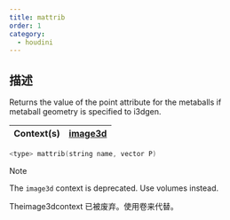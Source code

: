 ```yaml
---
title: mattrib
order: 1
category:
  - houdini
---
```

    
## 描述

Returns the value of the point attribute for the metaballs if  
metaball geometry is specified to i3dgen.

| Context(s) | [image3d](../contexts/image3d.html) |
| ---------- | ----------------------------------- |

```c
<type> mattrib(string name, vector P)
```

Note

The `image3d` context is deprecated. Use volumes instead.

Theimage3dcontext 已被废弃。使用卷来代替。
